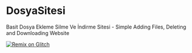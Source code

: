 # DosyaSitesi
Basit Dosya Ekleme Silme Ve İndirme Sitesi - Simple Adding Files, Deleting and Downloading Website

[![Remix on Glitch](https://cdn.glitch.com/2703baf2-b643-4da7-ab91-7ee2a2d00b5b%2Fremix-button.svg)]()
